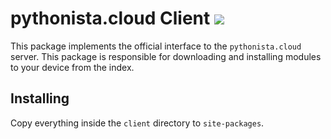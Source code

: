 # pythonista.cloud Client [![](https://img.shields.io/badge/Donate-PayPal-brightgreen.svg?style=flat-square)](https://paypal.me/luke0)

This package implements the official interface to the `pythonista.cloud` server. This package is responsible for downloading and installing modules to your device from the index.

## Installing
Copy everything inside the `client` directory to `site-packages`.
